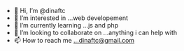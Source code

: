 - 👋 Hi, I’m @dinaftc
- 👀 I’m interested in ...web developement
- 🌱 I’m currently learning ...js and php
- 💞️ I’m looking to collaborate on ...anything i can help with
- 📫 How to reach me ...dinaftc@gmail.com

<!---
dinaftc/dinaftc is a ✨ special ✨ repository because its `README.md` (this file) appears on your GitHub profile.
You can click the Preview link to take a look at your changes.
--->
